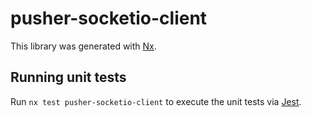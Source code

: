 # pusher-socketio-client

This library was generated with [Nx](https://nx.dev).

## Running unit tests

Run `nx test pusher-socketio-client` to execute the unit tests via [Jest](https://jestjs.io).
